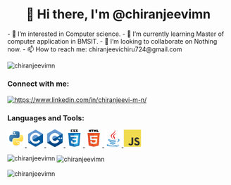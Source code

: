 <h1 align="center">👋 Hi there, I'm @chiranjeevimn</h1>
- 🔭 I’m interested in Computer science.
- 🌱 I’m currently learning Master of computer application in BMSIT.
- 👯 I’m looking to collaborate on Nothing now.
- 📫 How to reach me: chiranjeevichiru724@gmail.com

<p align="left"> <img src="https://komarev.com/ghpvc/?username=chiranjeevimn&label=Profile%20views&color=0e75b6&style=flat" alt="chiranjeevimn" /> </p>

<h3 align="left">Connect with me:</h3>
<p><a href="https://www.linkedin.com/in/chiranjeevi-m-n/" target="blank"><img align="center" src="https://raw.githubusercontent.com/rahuldkjain/github-profile-readme-generator/master/src/images/icons/Social/linked-in-alt.svg" alt="https://www.linkedin.com/in/chiranjeevi-m-n/" height="30" width="40" /></a>
  
<h3 align="left">Languages and Tools:</h3>

<a href="https://www.python.org" target="_blank"> <img src="https://raw.githubusercontent.com/devicons/devicon/master/icons/python/python-original.svg" alt="python" width="40" height="40"/> </a><a href="https://www.cprogramming.com/" target="_blank"> <img src="https://raw.githubusercontent.com/devicons/devicon/master/icons/c/c-original.svg" alt="c" width="40" height="40"/> </a><a href="https://www.w3schools.com/cpp/" target="_blank"> <img src="https://raw.githubusercontent.com/devicons/devicon/master/icons/cplusplus/cplusplus-original.svg" alt="cplusplus" width="40" height="40"/> </a> <a href="https://www.w3schools.com/css/" target="_blank"> <img src="https://raw.githubusercontent.com/devicons/devicon/master/icons/css3/css3-original-wordmark.svg" alt="css3" width="40" height="40"/> </a><a href="https://www.w3.org/html/" target="_blank"> <img src="https://raw.githubusercontent.com/devicons/devicon/master/icons/html5/html5-original-wordmark.svg" alt="html5" width="40" height="40"/> </a> <a href="https://www.java.com" target="_blank"> <img src="https://raw.githubusercontent.com/devicons/devicon/master/icons/java/java-original.svg" alt="java" width="40" height="40"/> </a><a href="https://developer.mozilla.org/en-US/docs/Web/JavaScript" target="_blank"> <img src="https://raw.githubusercontent.com/devicons/devicon/master/icons/javascript/javascript-original.svg" alt="javascript" width="40" height="40"/> </a> 

<p><img align="left" src="https://github-readme-stats.vercel.app/api/top-langs?username=chiranjeevimn&show_icons=true&locale=en&layout=compact" alt="chiranjeevimn" /></p>

<p>&nbsp;<img align="center" src="https://github-readme-stats.vercel.app/api?username=chiranjeevimn&show_icons=true&locale=en" alt="chiranjeevimn" /></p>
<p><img align="center" src="https://github-readme-streak-stats.herokuapp.com/?user=chiranjeevimn&" alt="chiranjeevimn" /></p>

